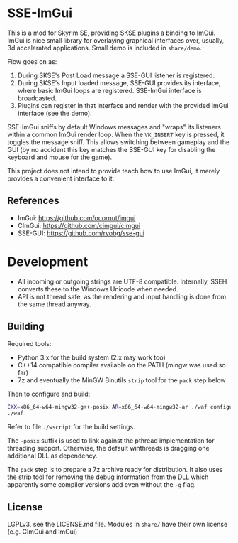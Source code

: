 # SSE-ImGui

This is a mod for Skyrim SE, providing SKSE plugins a binding to 
[ImGui](https://github.com/ocornut/imgui). ImGui is nice small library for overlaying graphical
interfaces over, usually, 3d accelerated applications. Small demo is included in `share/demo`.

Flow goes on as:
1. During SKSE's Post Load message a SSE-GUI listener is registered.
2. During SKSE's Input loaded message, SSE-GUI provides its interface, where basic ImGui loops
   are registered. SSE-ImGui interface is broadcasted.
3. Plugins can register in that interface and render with the provided ImGui interface (see the
   demo).

SSE-ImGui sniffs by default Windows messages and "wraps" its listeners within a common ImGui render
loop. When the `VK_INSERT` key is pressed, it toggles the message sniff. This allows switching
between gameplay and the GUI (by no accident this key matches the SSE-GUI key for disabling the
keyboard and mouse for the game).

This project does not intend to provide teach how to use ImGui, it merely provides a convenient
interface to it.

## References

* ImGui: https://github.com/ocornut/imgui
* CImGui: https://github.com/cimgui/cimgui
* SSE-GUI: https://github.com/ryobg/sse-gui

# Development

* All incoming or outgoing strings are UTF-8 compatible. Internally, SSEH converts these to the
  Windows Unicode when needed.
* API is not thread safe, as the rendering and input handling is done from the same thread anyway.

## Building

Required tools:
* Python 3.x for the build system (2.x may work too)
* C++14 compatible compiler available on the PATH (mingw was used so far)
* 7z and eventually the MinGW Binutils `strip` tool for the `pack` step below

Then to configure and build: 
```sh
CXX=x86_64-w64-mingw32-g++-posix AR=x86_64-w64-mingw32-ar ./waf configure
./waf
```
Refer to file `./wscript` for the build settings.

The `-posix` suffix is used to link against the pthread implementation for threading support.
Otherwise, the default winthreads is dragging one additional DLL as dependency.

The `pack` step is to prepare a 7z archive ready for distribution. It also uses the strip tool for
removing the debug information from the DLL which apparently some compiler versions add even without
the `-g` flag.

## License

LGPLv3, see the LICENSE.md file. Modules in `share/` have their own license (e.g. CImGui and ImGui)

